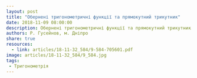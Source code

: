```yaml
---
layout: post
title: "Обернені тригонометричні функції та прямокутний трикутник"
date: 2018-11-09 08:00:00
description: Обернені тригонометричні функції та прямокутний трикутник
authors: Р. Гусейнов, м. Дніпро
share: true
resources:
  - link: articles/18-11-32_584/9-584-705601.pdf
image: articles/18-11-32_584/9_584.jpg
tags:
 - Тригонометрія
---
```

